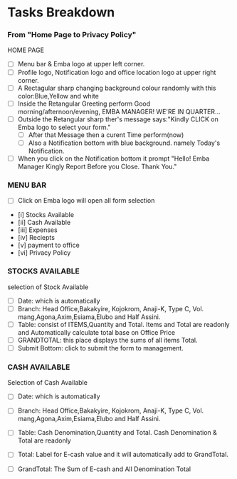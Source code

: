 # Tasks Breakdown

### From "Home Page to Privacy Policy"
HOME PAGE
- [ ] Menu bar & Emba logo at upper left corner.
- [ ] Profile logo, Notification logo and office location logo at upper right corner.
- [ ] A Rectagular sharp changing background colour randomly with this color:Blue,Yellow and white
- [ ] Inside the Retangular Greeting perform Good morning/afternoon/evening, EMBA MANAGER! WE'RE IN QUARTER...
- [ ] Outside the Retangular sharp ther's message says:"Kindly CLICK on Emba logo to select your form."
	- [ ] After that Message then a curent Time perform(now)
	- [ ] Also a Notification bottom with blue background. namely Today's Notification. 
- [ ] When you click on the Notification bottom it prompt "Hello! Emba Manager Kingly Report Before you Close. Thank You."

### MENU BAR
- [ ] Click on Emba logo will open all form selection 
- [i] Stocks Available
- [ii] Cash Available 
- [iii] Expenses
- [iv] Reciepts
- [v] payment to office
- [vi] Privacy Policy

### STOCKS AVAILABLE
selection of Stock Available 
- [ ] Date: which is automatically 
- [ ] Branch: Head Office,Bakakyire, Kojokrom, Anaji-K, Type C, Vol. mang,Agona,Axim,Esiama,Elubo and Half Assini.
- [ ] Table: consist of ITEMS,Quantity and Total. Items and Total are readonly and Automatically calculate total base on Office Price
- [ ] GRANDTOTAL: this place displays the sums of all items Total.
- [ ] Submit Bottom: click to submit the form to management.

### CASH AVAILABLE
Selection of Cash Available
- [ ] Date: which is automatically
- [ ] Branch: Head Office,Bakakyire, Kojokrom, Anaji-K, Type C, Vol. mang,Agona,Axim,Esiama,Elubo and Half Assini.
- [ ] Table: Cash Denomination,Quantity and Total. Cash Denomination & Total are readonly
- [ ] Total: Label for E-cash value and it will automatically add to GrandTotal.
- [ ] GrandTotal: The Sum of E-cash and All Denomination Total

